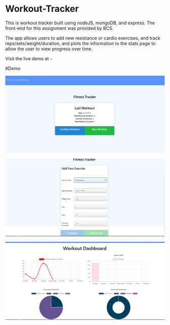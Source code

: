 # Workout-Tracker


This is workout tracker built using nodeJS, mongoDB, and express. The front-end for this assignment was provided by BCS.

The app allows users to add new resistance or cardio exercises, and track reps/sets/weight/duration, and plots the information to the stats page to allow the user to view progress over time.

Visit the live demo at - 

#Demo

![](public/assets/img/demo.png)

![](public/assets/img/demo1.png)

![](public/assets/img/demo2.png)
